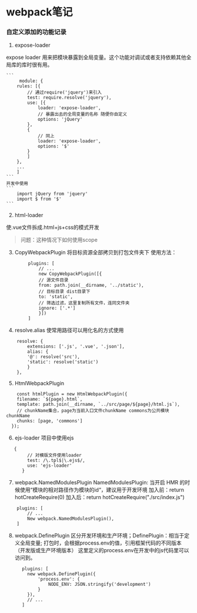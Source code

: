 
# webpack笔记

### 自定义添加的功能记录
1. expose-loader

expose loader 用来把模块暴露到全局变量。这个功能对调试或者支持依赖其他全局库的库时很有用。

    ```
         module: {
        rules: [{
            // 通过require('jquery')来引入
            test: require.resolve('jquery'),
            use: [{
                loader: 'expose-loader',
                // 暴露出去的全局变量的名称 随便你自定义
                options: 'jQuery'
            },
            {
                // 同上
                loader: 'expose-loader',
                options: '$'
            }
            ]
        },
        ...
        ]
    ```
    开发中使用
    ```
        import jQuery from 'jquery'
        import $ from '$'
    ```

2. html-loader

使.vue文件拆成.html+js+css的模式开发

> 问题：这种情况下如何使用scope

3. CopyWebpackPlugin
    将目标资源全部拷贝到打包文件夹下
    使用方法：
   ```
        plugins: [
            // ...
            new CopyWebpackPlugin([{
            // 源文件目录
            from: path.join(__dirname, '../static'),
            // 目标目录 dist目录下
            to: 'static',
            // 筛选过滤，这里复制所有文件，连同文件夹
            ignore: ['.*']
            }])
        ]
   ```

4. resolve.alias
使常用路径可以用化名的方式使用
```
    resolve: {
        extensions: ['.js', '.vue', '.json'],
        alias: {
        '@': resolve('src'),
        'static': resolve('static')
        }
    },
```
5. HtmlWebpackPlugin 

```
    const htmlPlugin = new HtmlWebpackPlugin({
    filename: `${page}.html`,
    template: path.join(__dirname, `../src/page/${page}/html.js`),
    // chunkName集合，page为当前入口文件chunkName commons为公共模块chunkName
    chunks: [page, 'commons']
  });
```

6. ejs-loader
项目中使用ejs
```
   {
        // 对模版文件使用loader
        test: /\.tpl$|\.ejs$/,
        use: 'ejs-loader'
      }
```

7. webpack.NamedModulesPlugin
NamedModulesPlugin: 当开启 HMR 的时候使用“模块的相对路径作为模块的id“，建议用于开发环境
加入前：return hotCreateRequire(0)
加入后：return hotCreateRequire("./src/index.js")
```
    plugins: [
        // ...
        New webpack.NamedModulesPlugin(),
    ]
```


8. webpack.DefinePlugin
区分开发环境和生产环境；DefinePlugin：相当于定义全局变量; 打包时，会根据process.env的值，引用框架代码的不同版本（开发版或生产环境版本）
这里定义的process.env在开发中的js代码里可以访问到。
```
      plugins: [
        new webpack.DefinePlugin({
            'process.env': {
                NODE_ENV: JSON.stringify('development')
            }
        }),
        // ...
      ]
```